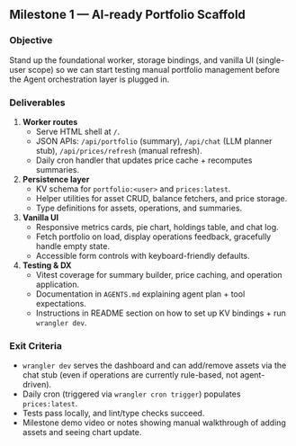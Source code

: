 ## Milestone 1 — AI-ready Portfolio Scaffold

### Objective
Stand up the foundational worker, storage bindings, and vanilla UI (single-user scope) so we can start testing manual portfolio management before the Agent orchestration layer is plugged in.

### Deliverables
1. **Worker routes**  
   - Serve HTML shell at `/`.  
   - JSON APIs: `/api/portfolio` (summary), `/api/chat` (LLM planner stub), `/api/prices/refresh` (manual refresh).  
   - Daily cron handler that updates price cache + recomputes summaries.
2. **Persistence layer**  
   - KV schema for `portfolio:<user>` and `prices:latest`.  
   - Helper utilities for asset CRUD, balance fetchers, and price storage.  
   - Type definitions for assets, operations, and summaries.
3. **Vanilla UI**  
   - Responsive metrics cards, pie chart, holdings table, and chat log.  
   - Fetch portfolio on load, display operations feedback, gracefully handle empty state.  
   - Accessible form controls with keyboard-friendly defaults.
4. **Testing & DX**  
   - Vitest coverage for summary builder, price caching, and operation application.  
   - Documentation in `AGENTS.md` explaining agent plan + tool expectations.  
   - Instructions in README section on how to set up KV bindings + run `wrangler dev`.

### Exit Criteria
- `wrangler dev` serves the dashboard and can add/remove assets via the chat stub (even if operations are currently rule-based, not agent-driven).  
- Daily cron (triggered via `wrangler cron trigger`) populates `prices:latest`.  
- Tests pass locally, and lint/type checks succeed.  
- Milestone demo video or notes showing manual walkthrough of adding assets and seeing chart update.
